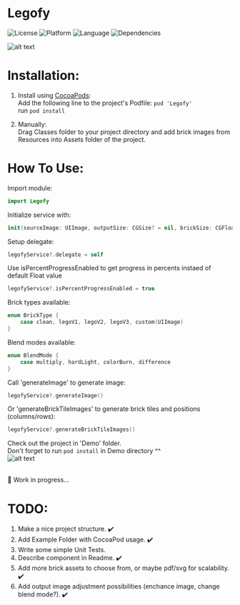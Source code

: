 # Legofy

![License](https://img.shields.io/badge/Licence-MIT-blue.svg)
![Platform](https://img.shields.io/badge/Platform-iOS-green.svg)
![Language](https://img.shields.io/badge/language-swift%204.0-orange.svg)
![Dependencies](https://img.shields.io/badge/Dependencies-None-lightgray.svg)


![alt text](https://github.com/oleh-zayats/Legofy/blob/master/Examples/Legofy.png)

# Installation:
1. Install using [CocoaPods](https://cocoapods.org):<br/>Add the following line to the project's Podfile:
```pod 'Legofy'```<br/>
run ```pod install```<br/>

2. Manually:<br/> Drag Classes folder to your project directory and add brick images from Resources into Assets folder of the project.

# How To Use:
Import module:
```swift
import Legofy
```
Initialize service with:
```swift
init(sourceImage: UIImage, outputSize: CGSize? = nil, brickSize: CGFloat = 20.0, brickType: BrickType = .clean, blendMode: BlendMode = .multiply)
```
Setup delegate:
```swift
legofyService?.delegate = self
```

Use isPercentProgressEnabled to get progress in percents instaed of default Float value
```swift
legofyService?.isPercentProgressEnabled = true
```

Brick types available:
```swift
enum BrickType {
    case clean, legoV1, legoV2, legoV3, custom(UIImage)
}
```

Blend modes available:
```swift
enum BlendMode {
    case multiply, hardLight, colorBurn, difference
}
```

Call 'generateImage' to generate image:
```swift
legofyService?.generateImage()
```

Or 'generateBrickTileImages' to generate brick tiles and positions (columns/rows):
```swift
legofyService?.generateBrickTileImages() 
```

Check out the project in 'Demo' folder. <br/>
Don't forget to run ```pod install``` in Demo directory ^^ <br/>
![alt text](https://github.com/oleh-zayats/Legofy/blob/master/Examples/Legofy.gif)
<br/><br/>

:construction: Work in progress...

# TODO: 
1. Make a nice project structure. :heavy_check_mark: <br/>
2. Add Example Folder with CocoaPod usage. :heavy_check_mark: <br/>
3. Write some simple Unit Tests. <br/>
4. Describe component in Readme. :heavy_check_mark: <br/>
5. Add more brick assets to choose from, or maybe pdf/svg for scalability. :heavy_check_mark: <br/>
6. Add output image adjustment possibilities (enchance image, change blend mode?). :heavy_check_mark: <br/>
